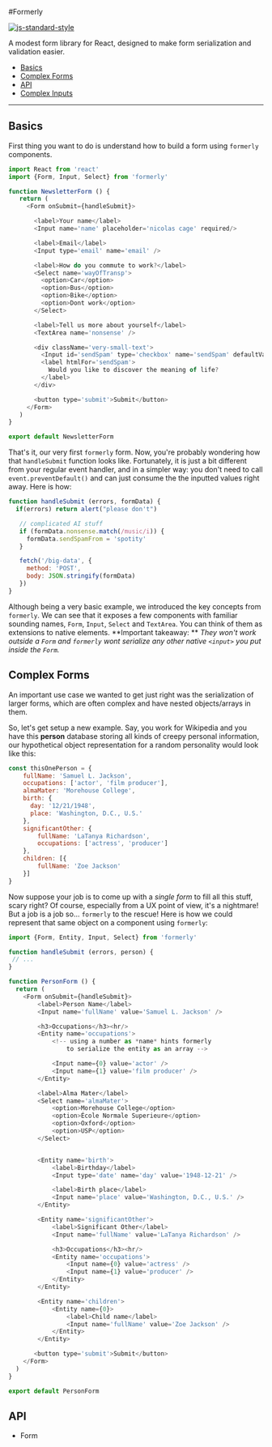 #Formerly

[![js-standard-style](https://img.shields.io/badge/code%20style-standard-brightgreen.svg)](http://standardjs.com/)

A modest form library for React, designed to make form serialization and validation easier.

- [Basics](#basics)
- [Complex Forms](#complex-forms)
- [API](#api)
- [Complex Inputs](#complex-inputs)

---------------

## Basics

First thing you want to do is understand how to build a form using `formerly` components.

```js
import React from 'react'
import {Form, Input, Select} from 'formerly'

function NewsletterForm () {
   return (
     <Form onSubmit={handleSubmit}>

       <label>Your name</label>
       <Input name='name' placeholder='nicolas cage' required/>

       <label>Email</label>
       <Input type='email' name='email' />

       <label>How do you commute to work?</label>
       <Select name='wayOfTransp'>
         <option>Car</option>
         <option>Bus</option>
         <option>Bike</option>
         <option>Dont work</option>
       </Select>

       <label>Tell us more about yourself</label>
       <TextArea name='nonsense' />

       <div className='very-small-text'>
         <Input id='sendSpam' type='checkbox' name='sendSpam' defaultValue={true} />
         <label htmlFor='sendSpam'>
           Would you like to discover the meaning of life?
         </label>
       </div>

       <button type='submit'>Submit</button>
     </Form>
   )
}

export default NewsletterForm
```

That's it, our very first `formerly` form. Now, you're probably wondering how that `handleSubmit` function looks like.
Fortunately, it is just a bit different from your regular event handler, and in a simpler way: you don't need to call `event.preventDefault()` and can just consume the the inputted values right away. Here is how:

```js
function handleSubmit (errors, formData) {
  if(errors) return alert("please don't")

   // complicated AI stuff
   if (formData.nonsense.match(/music/i)) {
     formData.sendSpamFrom = 'spotity'
   }

   fetch('/big-data', {
     method: 'POST',
     body: JSON.stringify(formData)
   })
}
```

Although being a very basic example, we introduced the key concepts from `formerly`. We can see that it exposes a few components with familiar sounding names, `Form`, `Input`, `Select` and `TextArea`. You can think of them as extensions to native elements. **Important takeaway: ** *They won't work outside a `Form` and `formerly` wont serialize any other native `<input>` you put inside the `Form`.*

## Complex Forms

An important use case we wanted to get just right was the serialization of larger forms, which are often complex and have nested objects/arrays in them.

So, let's get setup a new example. Say, you work for Wikipedia and you have this **person** database storing all kinds of creepy personal information, our hypothetical object representation for a random personality would look like this:

```js
const thisOnePerson = {
	fullName: 'Samuel L. Jackson',
	occupations: ['actor', 'film producer'],
	almaMater: 'Morehouse College',
	birth: {
	  day: '12/21/1948',
	  place: 'Washington, D.C., U.S.'
	},
	significantOther: {
		fullName: 'LaTanya Richardson',
		occupations: ['actress', 'producer']
	},
	children: [{
		fullName: 'Zoe Jackson'
	}]
}
```

Now suppose your job is to come up with a *single form* to fill all this stuff, scary right? Of course, especially from a UX point of view, it's a nightmare! But a job is a job so... `formerly` to the rescue! Here is how we could represent that same object on a component using `formerly`:

```js
import {Form, Entity, Input, Select} from 'formerly'

function handleSubmit (errors, person) {
 // ...
}

function PersonForm () {
  return (
    <Form onSubmit={handleSubmit}>
	    <label>Person Name</label>
	    <Input name='fullName' value='Samuel L. Jackson' />

		<h3>Occupations</h3><hr/>
		<Entity name='occupations'>
  		    <!-- using a number as *name* hints formerly
			    to serialize the entity as an array -->

		    <Input name={0} value='actor' />
		    <Input name={1} value='film producer' />
		</Entity>

		<label>Alma Mater</label>
		<Select name='almaMater'>
			<option>Morehouse College</option>
			<option>École Normale Superieure</option>
			<option>Oxford</option>
			<option>USP</option>
		</Select>


		<Entity name='birth'>
			<label>Birthday</label>
			<Input type='date' name='day' value='1948-12-21' />

			<label>Birth place</label>
			<Input name='place' value='Washington, D.C., U.S.' />
		</Entity>

		<Entity name='significantOther'>
		    <label>Significant Other</label>
		    <Input name='fullName' value='LaTanya Richardson' />

			<h3>Occupations</h3><hr/>
			<Entity name='occupations'>
			    <Input name={0} value='actress' />
			    <Input name={1} value='producer' />
			</Entity>
		</Entity>

		<Entity name='children'>
			<Entity name={0}>
				<label>Child name</label>
			    <Input name='fullName' value='Zoe Jackson' />
		    </Entity>
		</Entity>

       <button type='submit'>Submit</button>
    </Form>
  )
}

export default PersonForm
```

## API

- Form
